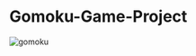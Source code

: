 # Gomoku-Game-Project
![gomoku](https://user-images.githubusercontent.com/35058547/116609772-bcdd0f00-a96f-11eb-8caf-0ffec914cf5b.gif)

